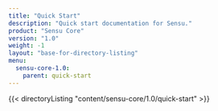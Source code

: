 ```yaml
---
title: "Quick Start"
description: "Quick start documentation for Sensu."
product: "Sensu Core"
version: "1.0"
weight: -1
layout: "base-for-directory-listing"
menu:
  sensu-core-1.0:
    parent: quick-start
---
```


{{< directoryListing "content/sensu-core/1.0/quick-start" >}}
